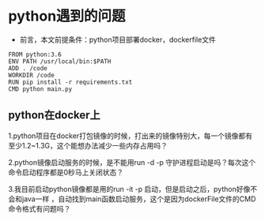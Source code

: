 # python遇到的问题

* 前言，本文前提条件：python项目部署docker，dockerfile文件
```
FROM python:3.6
ENV PATH /usr/local/bin:$PATH
ADD . /code
WORKDIR /code
RUN pip install -r requirements.txt
CMD python main.py
```
## python在docker上
1.python项目在docker打包镜像的时候，打出来的镜像特别大，每一个镜像都有至少1.2~1.3G，这个能想办法减少一些内存占用吗？

2.python镜像启动服务的时候，是不能用run -d -p 守护进程启动是吗？每次这个命令启动程序都是0秒马上关闭状态？

3.我目前启动python镜像都是用的run -it -p 启动，但是启动之后，python好像不会和java一样 ，自动找到main函数启动服务，这个是因为dockerFile文件的CMD命令格式有问题吗？
